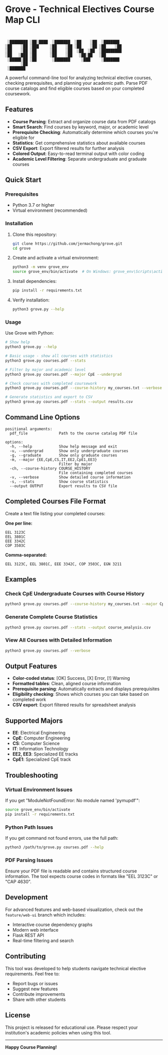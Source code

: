 # Grove - Technical Electives Course Map CLI

```


 ░████████ ░██░████  ░███████  ░██    ░██  ░███████
░██    ░██ ░███     ░██    ░██ ░██    ░██ ░██    ░██
░██    ░██ ░██      ░██    ░██  ░██  ░██  ░█████████
░██   ░███ ░██      ░██    ░██   ░██░██   ░██
 ░█████░██ ░██       ░███████     ░███     ░███████
       ░██
 ░███████

```

A powerful command-line tool for analyzing technical elective courses, checking prerequisites, and planning your academic path. Parse PDF course catalogs and find eligible courses based on your completed coursework.

## Features

- **Course Parsing**: Extract and organize course data from PDF catalogs
- **Smart Search**: Find courses by keyword, major, or academic level
- **Prerequisite Checking**: Automatically determine which courses you're eligible for
- **Statistics**: Get comprehensive statistics about available courses
- **CSV Export**: Export filtered results for further analysis
- **Colored Output**: Easy-to-read terminal output with color coding
- **Academic Level Filtering**: Separate undergraduate and graduate courses

## Quick Start

### Prerequisites

- Python 3.7 or higher
- Virtual environment (recommended)

### Installation

1. Clone this repository:

   ```bash
   git clone https://github.com/jermachong/grove.git
   cd grove
   ```

2. Create and activate a virtual environment:

   ```bash
   python3 -m venv grove_env
   source grove_env/bin/activate  # On Windows: grove_env\Scripts\activate
   ```

3. Install dependencies:

   ```bash
   pip install -r requirements.txt
   ```

4. Verify installation:

   ```bash
   python3 grove.py --help
   ```

### Usage

Use Grove with Python:

```bash
# Show help
python3 grove.py --help

# Basic usage - show all courses with statistics
python3 grove.py courses.pdf --stats

# Filter by major and academic level
python3 grove.py courses.pdf --major CpE --undergrad

# Check courses with completed coursework
python3 grove.py courses.pdf --course-history my_courses.txt --verbose

# Generate statistics and export to CSV
python3 grove.py courses.pdf --stats --output results.csv
```

## Command Line Options

```
positional arguments:
  pdf_file              Path to the course catalog PDF file

options:
  -h, --help            Show help message and exit
  -u, --undergrad       Show only undergraduate courses
  -g, --graduate        Show only graduate courses
  -m, --major {EE,CpE,CS,IT,EE2,CpE1,EE3}
                        Filter by major
  -ch, --course-history COURSE_HISTORY
                        File containing completed courses
  -v, --verbose         Show detailed course information
  -s, --stats           Show course statistics
  --output OUTPUT       Export results to CSV file
```

## Completed Courses File Format

Create a text file listing your completed courses:

**One per line:**

```
EEL 3123C
EEL 3801C
EEE 3342C
COP 3503C
```

**Comma-separated:**

```
EEL 3123C, EEL 3801C, EEE 3342C, COP 3503C, EGN 3211
```

## Examples

### Check CpE Undergraduate Courses with Course History

```bash
python3 grove.py courses.pdf --course-history my_courses.txt --major CpE --undergrad --verbose
```

### Generate Complete Course Statistics

```bash
python3 grove.py courses.pdf --stats --output course_analysis.csv
```

### View All Courses with Detailed Information

```bash
python3 grove.py courses.pdf --verbose
```

## Output Features

- **Color-coded status**: [OK] Success, [X] Error, [!] Warning
- **Formatted tables**: Clean, aligned course information
- **Prerequisite parsing**: Automatically extracts and displays prerequisites
- **Eligibility checking**: Shows which courses you can take based on completed work
- **CSV export**: Export filtered results for spreadsheet analysis

## Supported Majors

- **EE**: Electrical Engineering
- **CpE**: Computer Engineering
- **CS**: Computer Science
- **IT**: Information Technology
- **EE2, EE3**: Specialized EE tracks
- **CpE1**: Specialized CpE track

## Troubleshooting

### Virtual Environment Issues

If you get "ModuleNotFoundError: No module named 'pymupdf'":

```bash
source grove_env/bin/activate
pip install -r requirements.txt
```

### Python Path Issues

If you get command not found errors, use the full path:

```bash
python3 /path/to/grove.py courses.pdf --help
```

### PDF Parsing Issues

Ensure your PDF file is readable and contains structured course information. The tool expects course codes in formats like "EEL 3123C" or "CAP 4630".

## Development

For advanced features and web-based visualization, check out the `feature/web-ui` branch which includes:

- Interactive course dependency graphs
- Modern web interface
- Flask REST API
- Real-time filtering and search

## Contributing

This tool was developed to help students navigate technical elective requirements. Feel free to:

- Report bugs or issues
- Suggest new features
- Contribute improvements
- Share with other students

## License

This project is released for educational use. Please respect your institution's academic policies when using this tool.

---

**Happy Course Planning!**
